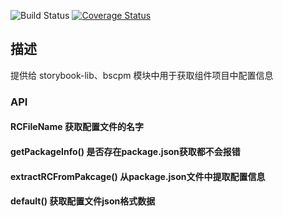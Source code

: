 ![Build Status](https://travis-ci.org/BeisenUX/read-rc.svg?branch=master)
[![Coverage Status](https://coveralls.io/repos/github/BeisenUX/read-rc/badge.svg)](https://coveralls.io/github/BeisenUX/read-rc)

## 描述
提供给 storybook-lib、bscpm 模块中用于获取组件项目中配置信息

### API
#### RCFileName 获取配置文件的名字

#### getPackageInfo() 是否存在package.json获取都不会报错

#### extractRCFromPakcage() 从package.json文件中提取配置信息

#### default() 获取配置文件json格式数据
